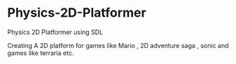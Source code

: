 # Physics-2D-Platformer
Physics 2D Platformer using SDL

Creating A 2D platform for games like Mario , 2D adventure saga , sonic and games like terraria etc.
